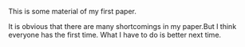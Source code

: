 This is some material of my first paper.

It is obvious that there are many shortcomings in my paper.But I think everyone has the first time.  What I have to do is better next time.

